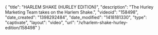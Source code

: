 {
    "title": "HARLEM SHAKE (HURLEY EDITION)",
    "description": "The Hurley Marketing Team takes on the Harlem Shake.",
    "videoid": "158498",
    "date_created": "1398292484",
    "date_modified": "1418181330",
    "type": "captivate",
    "layout": "video",
    "url": "\/v\/harlem-shake-hurley-edition\/158498"
}